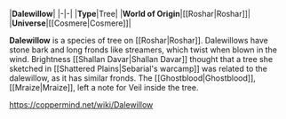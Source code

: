 |**Dalewillow**|
|-|-|
|**Type**|Tree|
|**World of Origin**|[[Roshar\|Roshar]]|
|**Universe**|[[Cosmere\|Cosmere]]|

**Dalewillow** is a species of tree on [[Roshar\|Roshar]].
Dalewillows have stone bark and long fronds like streamers, which twist when blown in the wind.
Brightness [[Shallan Davar\|Shallan Davar]] thought that a tree she sketched in [[Shattered Plains\|Sebarial's warcamp]] was related to the dalewillow, as it has similar fronds. The [[Ghostblood\|Ghostblood]], [[Mraize\|Mraize]], left a note for Veil inside the tree.



https://coppermind.net/wiki/Dalewillow